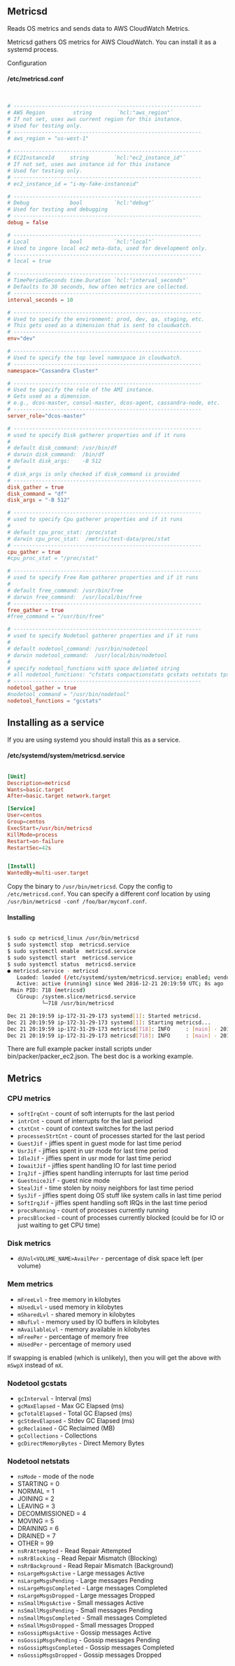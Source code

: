 ## Metricsd

Reads OS metrics and sends data to AWS CloudWatch Metrics.
 
Metricsd gathers OS metrics for AWS CloudWatch. You can install it as a systemd process. 

Configuration
####  /etc/metricsd.conf 
```conf


# ------------------------------------------------------------
# AWS Region         string        `hcl:"aws_region"`
# If not set, uses aws current region for this instance.
# Used for testing only.
# ------------------------------------------------------------
# aws_region = "us-west-1"

# ------------------------------------------------------------
# EC2InstanceId     string        `hcl:"ec2_instance_id"`
# If not set, uses aws instance id for this instance
# Used for testing only.
# ------------------------------------------------------------
# ec2_instance_id = "i-my-fake-instanceid"

# ------------------------------------------------------------
# Debug             bool          `hcl:"debug"`
# Used for testing and debugging
# ------------------------------------------------------------
debug = false

# ------------------------------------------------------------
# Local             bool          `hcl:"local"`
# Used to ingore local ec2 meta-data, used for development only.
# ------------------------------------------------------------
# local = true

# ------------------------------------------------------------
# TimePeriodSeconds time.Duration `hcl:"interval_seconds"`
# Defaults to 30 seconds, how often metrics are collected.
# ------------------------------------------------------------
interval_seconds = 10

# ------------------------------------------------------------
# Used to specify the environment: prod, dev, qa, staging, etc.
# This gets used as a dimension that is sent to cloudwatch. 
# ------------------------------------------------------------
env="dev"

# ------------------------------------------------------------
# Used to specify the top level namespace in cloudwatch.
# ------------------------------------------------------------
namespace="Cassandra Cluster"

# ------------------------------------------------------------
# Used to specify the role of the AMI instance.
# Gets used as a dimension.
# e.g., dcos-master, consul-master, dcos-agent, cassandra-node, etc.
# ------------------------------------------------------------
server_role="dcos-master"

# ------------------------------------------------------------
# used to specify Disk gatherer properties and if it runs
#
# default disk_command: /usr/bin/df
# darwin disk_command:  /bin/df
# default disk_args:    -B 512
#
# disk_args is only checked if disk_command is provided
# ------------------------------------------------------------
disk_gather = true
disk_command = "df"
disk_args = "-B 512"

# ------------------------------------------------------------
# used to specify Cpu gatherer properties and if it runs
#
# default cpu_proc_stat: /proc/stat
# darwin cpu_proc_stat:  /metric/test-data/proc/stat
# ------------------------------------------------------------
cpu_gather = true
#cpu_proc_stat = "/proc/stat"

# ------------------------------------------------------------
# used to specify Free Ram gatherer properties and if it runs
#
# default free_command: /usr/bin/free
# darwin free_command:  /usr/local/bin/free
# ------------------------------------------------------------
free_gather = true
#free_command = "/usr/bin/free"

# ------------------------------------------------------------
# used to specify Nodetool gatherer properties and if it runs
#
# default nodetool_command: /usr/bin/nodetool
# darwin nodetool_command:  /usr/local/bin/nodetool
#
# specify nodetool_functions with space delimted string
# all nodetool_functions: "cfstats compactionstats gcstats netstats tpstats getlogginglevels"
# ------------------------------------------------------------
nodetool_gather = true
#nodetool_command = "/usr/bin/nodetool"
nodetool_functions = "gcstats"


``` 


## Installing as a service

If you are using systemd you should install this as a service. 

#### /etc/systemd/system/metricsd.service
```conf

[Unit]
Description=metricsd
Wants=basic.target
After=basic.target network.target

[Service]
User=centos
Group=centos
ExecStart=/usr/bin/metricsd
KillMode=process
Restart=on-failure
RestartSec=42s


[Install]
WantedBy=multi-user.target


```
Copy the binary to `/usr/bin/metricsd`.
Copy the config to `/etc/metricsd.conf`.
You can specify a different conf location by using `/usr/bin/metricsd -conf /foo/bar/myconf.conf`.

#### Installing 
```sh

$ sudo cp metricsd_linux /usr/bin/metricsd 
$ sudo systemctl stop  metricsd.service
$ sudo systemctl enable  metricsd.service
$ sudo systemctl start  metricsd.service
$ sudo systemctl status  metricsd.service
● metricsd.service - metricsd
   Loaded: loaded (/etc/systemd/system/metricsd.service; enabled; vendor preset: disabled)
   Active: active (running) since Wed 2016-12-21 20:19:59 UTC; 8s ago
 Main PID: 718 (metricsd)
   CGroup: /system.slice/metricsd.service
           └─718 /usr/bin/metricsd

Dec 21 20:19:59 ip-172-31-29-173 systemd[1]: Started metricsd.
Dec 21 20:19:59 ip-172-31-29-173 systemd[1]: Starting metricsd...
Dec 21 20:19:59 ip-172-31-29-173 metricsd[718]: INFO     : [main] - 2016/12/21 20:19:59 config.go:29: Loading config /et....conf
Dec 21 20:19:59 ip-172-31-29-173 metricsd[718]: INFO     : [main] - 2016/12/21 20:19:59 config.go:45: Loading log...
```

There are full example packer install scripts under bin/packer/packer_ec2.json.
The best doc is a working example. 

## Metrics

### CPU metrics
* `softIrqCnt` - count of soft interrupts for the last period
* `intrCnt` - count of interrupts for the last period
* `ctxtCnt` - count of context switches for the last period
* `processesStrtCnt` - count of processes started for the last period
* `GuestJif` - jiffies spent in guest mode for last time period
* `UsrJif` - jiffies spent in usr mode for last time period
* `IdleJif` - jiffies spent in usr mode for last time period
* `IowaitJif` - jiffies spent handling IO for last time period
* `IrqJif` - jiffies spent handling interrupts for last time period
* `GuestniceJif` - guest nice mode
* `StealJif` - time stolen by noisy neighbors for last time period
* `SysJif` - jiffies spent doing OS stuff like system calls in last time period
* `SoftIrqJif` - jiffies spent handling soft IRQs in the last time period
* `procsRunning` - count of processes currently running
* `procsBlocked` - count of processes currently blocked (could be for IO or just waiting to get CPU time)


### Disk metrics
* `dUVol<VOLUME_NAME>AvailPer` - percentage of disk space left (per volume)

### Mem metrics
* `mFreeLvl` - free memory in kilobytes
* `mUsedLvl` - used memory in kilobytes
* `mSharedLvl` - shared memory in kilobytes
* `mBufLvl` - memory used by IO buffers in kilobytes
* `mAvailableLvl` - memory available in kilobytes
* `mFreePer` - percentage of memory free
* `mUsedPer` - percentage of memory used

If swapping is enabled (which is unlikely), then you will get the above with `mSwpX` instead of `mX`.


### Nodetool gcstats
* `gcInterval` - Interval (ms)
* `gcMaxElapsed` - Max GC Elapsed (ms)
* `gcTotalElapsed` - Total GC Elapsed (ms)
* `gcStdevElapsed` - Stdev GC Elapsed (ms)
* `gcReclaimed` - GC Reclaimed (MB)
* `gcCollections` - Collections
* `gcDirectMemoryBytes` - Direct Memory Bytes

### Nodetool netstats
* `nsMode` - mode of the node
 * STARTING = 0
 * NORMAL = 1
 * JOINING = 2
 * LEAVING = 3
 * DECOMMISSIONED = 4
 * MOVING = 5
 * DRAINING = 6
 * DRAINED = 7
 * OTHER = 99
* `nsRrAttempted` - Read Repair Attempted
* `nsRrBlocking` - Read Repair Mismatch (Blocking)
* `nsRrBackground` - Read Repair Mismatch (Background)
* `nsLargeMsgsActive` - Large messages Active
* `nsLargeMsgsPending` - Large messages Pending
* `nsLargeMsgsCompleted` - Large messages Completed
* `nsLargeMsgsDropped` - Large messages Dropped
* `nsSmallMsgsActive` - Small messages Active
* `nsSmallMsgsPending` - Small messages Pending
* `nsSmallMsgsCompleted` - Small messages Completed
* `nsSmallMsgsDropped` - Small messages Dropped
* `nsGossipMsgsActive` - Gossip messages Active
* `nsGossipMsgsPending` - Gossip messages Pending
* `nsGossipMsgsCompleted` - Gossip messages Completed
* `nsGossipMsgsDropped` - Gossip messages Dropped

